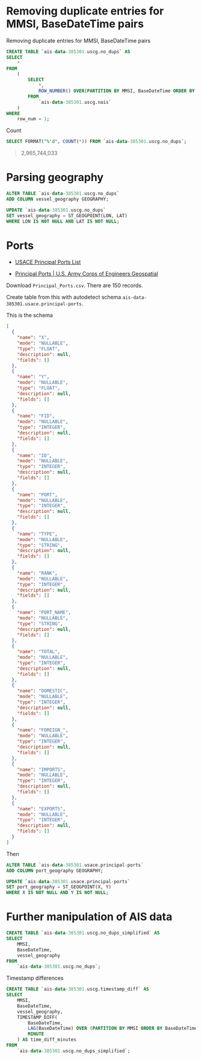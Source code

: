 # Removing duplicate entries for MMSI, BaseDateTime pairs

Removing duplicate entries for MMSI, BaseDateTime pairs

```sql
CREATE TABLE `ais-data-385301.uscg.no_dups` AS
SELECT 
    *
FROM 
    (
        SELECT 
            *, 
            ROW_NUMBER() OVER(PARTITION BY MMSI, BaseDateTime ORDER BY MMSI) AS row_num 
        FROM 
            `ais-data-385301.uscg.nais`
    )
WHERE 
    row_num = 1;
```

Count

```sql
SELECT FORMAT("%'d", COUNT(*)) FROM `ais-data-385301.uscg.no_dups`;
```

> 2,965,744,033

# Parsing geography

```sql
ALTER TABLE `ais-data-385301.uscg.no_dups`
ADD COLUMN vessel_geography GEOGRAPHY;

UPDATE `ais-data-385301.uscg.no_dups`
SET vessel_geography = ST_GEOGPOINT(LON, LAT)
WHERE LON IS NOT NULL AND LAT IS NOT NULL;
```

# Ports

- [USACE Principal Ports List](https://www.iwr.usace.army.mil/About/Technical-Centers/WCSC-Waterborne-Commerce-Statistics-Center-2/WCSC-Navigation-Facilities/)

- [Principal Ports | U.S. Army Corps of Engineers Geospatial](https://geospatial-usace.opendata.arcgis.com/datasets/8eb8a75c67e84c22af7acf4268692052_0/about)

Download `Principal_Ports.csv`. There are 150 records.

Create table from this with autodetect schema `ais-data-385301.usace.principal-ports`.

This is the schema

```json
[
  {
    "name": "X",
    "mode": "NULLABLE",
    "type": "FLOAT",
    "description": null,
    "fields": []
  },
  {
    "name": "Y",
    "mode": "NULLABLE",
    "type": "FLOAT",
    "description": null,
    "fields": []
  },
  {
    "name": "FID",
    "mode": "NULLABLE",
    "type": "INTEGER",
    "description": null,
    "fields": []
  },
  {
    "name": "ID",
    "mode": "NULLABLE",
    "type": "INTEGER",
    "description": null,
    "fields": []
  },
  {
    "name": "PORT",
    "mode": "NULLABLE",
    "type": "INTEGER",
    "description": null,
    "fields": []
  },
  {
    "name": "TYPE",
    "mode": "NULLABLE",
    "type": "STRING",
    "description": null,
    "fields": []
  },
  {
    "name": "RANK",
    "mode": "NULLABLE",
    "type": "INTEGER",
    "description": null,
    "fields": []
  },
  {
    "name": "PORT_NAME",
    "mode": "NULLABLE",
    "type": "STRING",
    "description": null,
    "fields": []
  },
  {
    "name": "TOTAL",
    "mode": "NULLABLE",
    "type": "INTEGER",
    "description": null,
    "fields": []
  },
  {
    "name": "DOMESTIC",
    "mode": "NULLABLE",
    "type": "INTEGER",
    "description": null,
    "fields": []
  },
  {
    "name": "FOREIGN_",
    "mode": "NULLABLE",
    "type": "INTEGER",
    "description": null,
    "fields": []
  },
  {
    "name": "IMPORTS",
    "mode": "NULLABLE",
    "type": "INTEGER",
    "description": null,
    "fields": []
  },
  {
    "name": "EXPORTS",
    "mode": "NULLABLE",
    "type": "INTEGER",
    "description": null,
    "fields": []
  }
]
```

Then

```sql
ALTER TABLE `ais-data-385301.usace.principal-ports`
ADD COLUMN port_geography GEOGRAPHY;

UPDATE `ais-data-385301.usace.principal-ports`
SET port_geography = ST_GEOGPOINT(X, Y)
WHERE X IS NOT NULL AND Y IS NOT NULL;
```

# Further manipulation of AIS data

```sql
CREATE TABLE `ais-data-385301.uscg.no_dups_simplified` AS
SELECT 
    MMSI, 
    BaseDateTime, 
    vessel_geography
FROM 
    `ais-data-385301.uscg.no_dups`;
```

Timestamp differences

```sql
CREATE TABLE `ais-data-385301.uscg.timestamp_diff` AS
SELECT
    MMSI,
    BaseDateTime,
    vessel_geography,
    TIMESTAMP_DIFF(
        BaseDateTime, 
        LAG(BaseDateTime) OVER (PARTITION BY MMSI ORDER BY BaseDateTime), 
        MINUTE
    ) AS time_diff_minutes
FROM 
    `ais-data-385301.uscg.no_dups_simplified`;
```


